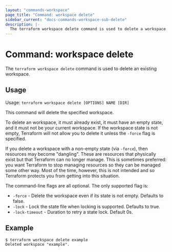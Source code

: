 ```yaml
---
layout: "commands-workspace"
page_title: "Command: workspace delete"
sidebar_current: "docs-commands-workspace-sub-delete"
description: |-
  The terraform workspace delete command is used to delete a workspace.
---
```


# Command: workspace delete

The `terraform workspace delete` command is used to delete an existing workspace.

## Usage

Usage: `terraform workspace delete [OPTIONS] NAME [DIR]`

This command will delete the specified workspace.

To delete an workspace, it must already exist, it must have an empty state,
and it must not be your current workspace. If the workspace state is not empty,
Terraform will not allow you to delete it unless the `-force` flag is specified.

If you delete a workspace with a non-empty state (via `-force`), then resources
may become "dangling". These are resources that physically exist but that
Terraform can no longer manage. This is sometimes preferred: you want
Terraform to stop managing resources so they can be managed some other way.
Most of the time, however, this is not intended and so Terraform protects you
from getting into this situation.

The command-line flags are all optional. The only supported flag is:

* `-force` - Delete the workspace even if its state is not empty. Defaults to false.
* `-lock`  - Lock the state file when locking is supported. Defaults to true.
* `-lock-timeout`   - Duration to retry a state lock. Default 0s.

## Example

```
$ terraform workspace delete example
Deleted workspace "example".
```
